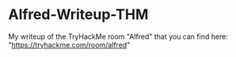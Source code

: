 # Alfred-Writeup-THM
My writeup of the TryHackMe room "Alfred" that you can find here: "https://tryhackme.com/room/alfred"
